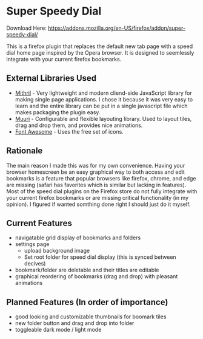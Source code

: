 # Super Speedy Dial
Download Here: https://addons.mozilla.org/en-US/firefox/addon/super-speedy-dial/

This is a firefox plugin that replaces the default new tab page with a speed dial home page inspired by the Opera browser. It is designed to seemlessly integrate with your current firefox bookmarks. 

## External Libraries Used
* [Mithril](https://mithril.js.org/) - Very lightweight and modern cliend-side JavaScript library for making single page applications. I chose it because it was very easy to learn and the entire library can be put in a single javascript file which makes packaging the plugin easy.
* [Muuri](https://muuri.dev/) - Configurable and flexible layouting library. Used to layout tiles, drag and drop them, and provides nice animations.
* [Font Awesome](https://fontawesome.com/) - Uses the free set of icons.

## Rationale
The main reason I made this was for my own convenience. Having your browser homescreen be an easy graphical way to both access and edit bookmarks is a feature that popular browsers like firefox, chrome, and edge are missing (safari has favorites which is similar but lacking in features). Most of the speed dial plugins on the Firefox store do not fully integrate with your current firefox bookmarks or are missing critical functionality (in my opinion). I figured if wanted somthing done right I should just do it myself.

## Current Features
* navigatable grid display of bookmarks and folders
* settings page 
  * upload background image
  * Set root folder for speed dial display (this is synced between decives)
* bookmark/folder are deletable and their titles are editable
* graphical reordering of bookmarks (drag and drop) with pleasant animations

## Planned Features (In order of importance)
* good looking and customizable thumbnails for boomark tiles
* new folder button and drag and drop into folder
* toggleable dark mode / light mode
